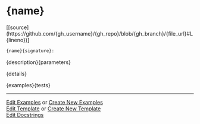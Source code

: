 # <a id="{id}">{name}</a>
<div class="docs-source-link" markdown="1">
[[source](https://github.com/{gh_username}/{gh_repo}/blob/{gh_branch}/{file_url}#L{lineno})]
</div>

```python
{name}{signature}: 
```
{description}{parameters} 

{details}

{examples}{tests}

___

[Edit Examples](https://github.com/{gh_username}/{gh_repo}/edit/gh-pages/ci/examples/{url}) or 
[Create New Examples](https://github.com/{gh_username}/{gh_repo}/new/gh-pages/?filename=ci/examples/{url}) <br/>
[Edit Template](https://github.com/{gh_username}/{gh_repo}/edit/gh-pages/ci/docs/{url}) or 
[Create New Template](https://github.com/{gh_username}/{gh_repo}/new/gh-pages/?filename=ci/docs/templates/{url}) <br/>
[Edit Docstrings](https://github.com/{gh_username}/{gh_repo}/edit/{gh_branch}/{file_url}#L{lineno}?message=Update%20Docs)